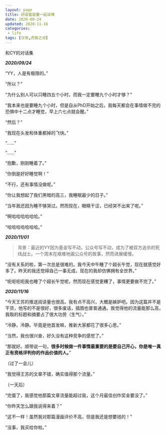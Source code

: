 ```yaml
---
layout: page
title: 好闺蜜就要一起读博
date: 2020-09-24
updated: 2020-11-16
categories:
 - life
tags: [日常,虎狼之词]
---
```


和CY的对话集

***2020/09/24***

“YY，人是有极限的。”

“所以？”

“为什么别人可以只睡四五个小时，而我一定要睡九个小时才够？”

“我本来也是要睡九个小时，但是自从PhD开始之后，我每天都会在事情做不完的恐惧中十二点才睡觉，早上六七点就会醒。”

“然后？”

“我现在头发和体重都掉的飞快。”

“……”

“……”

“抱歉，刚刚睡着了。”

“你倒是好好睡觉啊！”

“不行，还有事情没做呢。”

“你让我想起了我们黑暗的高三，我睡眠最少的日子。”

“当年我还因为睡不够哭过。然而现在，眼睛干涩，已经哭不出来了呢。”

“啊哈哈哈哈哈哈。”

“哈哈哈哈哈哈哈。”

***2020/11/01***

>   背景：最近的YY因为基金写不动，公众号写不动，成为了被双方追杀的死线战士。一个周末在艰难地画公众号的故事，然而进展缓慢。

“没有关系的啦，第一次总是很难的。我今天中午睡了个超长午觉，现在就感觉好多了。昨天的我还觉得自己一事无成，现在的我却仿佛拥有全世界。”

“呃呃呃呃我也睡了个超长午觉呢，然而现在感觉更糟了，事情更要做不完了。”

***2020/11/16***

“今天王苏的推送阅读量也很高。我有点不高兴，大概是嫉妒吧。因为这篇并不是干货，他写的不是很好，很多废话，插图也普普通通。我觉得他的流量能那么高，我取的标题和摘要占了很大功劳（生气）。”

“冷静，冷静。毕竟是他首发嘛，推新大家都花了很多心思。”

“当然，我也很兴奋，好久没有这种竞争的感觉了。”

“那就好。顺带说一句，**很多时候做一件事情最重要的是要自己开心，你是唯一真正有资格评判你的作品价值的人。**”

（过了一会儿）

“我觉得王苏的文章不错，确实值得那个流量。”

（一天后）

“完蛋了，我感觉他那篇文章流量能超过我，这个月最佳创作奖金要没了。”

“你昨天怎么跟我说得来着？”

“这不一样！虽然我对那篇漫画评价不高，但是我还是想要钱的！”

“没事，我买给你啦。”

